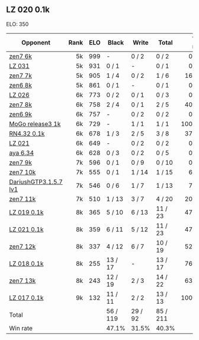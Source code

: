 ## LZ 020 0.1k ##

ELO: 350

Opponent | Rank | ELO | Black | Write | Total | Win rate
---------|-----:|----:|-------|-------|-------|-------:
[zen7 6k](zen7%206k.md) | 5k | 999 | - | 0 / 2 | 0 / 2 | 0.0%
[LZ 031](LZ%20031.md) | 5k | 931 | 0 / 1 | - | 0 / 1 | 0.0%
[zen7 7k](zen7%207k.md) | 5k | 905 | 1 / 4 | 0 / 2 | 1 / 6 | 16.7%
[zen6 8k](zen6%208k.md) | 5k | 861 | 0 / 1 | - | 0 / 1 | 0.0%
[LZ 026](LZ%20026.md) | 6k | 773 | 0 / 2 | 0 / 1 | 0 / 3 | 0.0%
[zen7 8k](zen7%208k.md) | 6k | 758 | 2 / 4 | 0 / 1 | 2 / 5 | 40.0%
[zen6 9k](zen6%209k.md) | 6k | 757 | - | 0 / 2 | 0 / 2 | 0.0%
[MoGo release3 1k](MoGo%20release3%201k.md) | 6k | 729 | - | 1 / 1 | 1 / 1 | 100.0%
[RN4.32 0.1k](RN4.32%200.1k.md) | 6k | 678 | 1 / 3 | 2 / 5 | 3 / 8 | 37.5%
[LZ 021](LZ%20021.md) | 6k | 649 | - | 0 / 2 | 0 / 2 | 0.0%
[aya 6.34](aya%206.34.md) | 6k | 628 | 0 / 3 | 0 / 2 | 0 / 5 | 0.0%
[zen7 9k](zen7%209k.md) | 7k | 596 | 0 / 1 | 0 / 9 | 0 / 10 | 0.0%
[zen7 10k](zen7%2010k.md) | 7k | 555 | 0 / 1 | 1 / 14 | 1 / 15 | 6.7%
[DariushGTP3.1.5.7 lv1](DariushGTP3.1.5.7%20lv1.md) | 7k | 546 | 0 / 6 | 1 / 7 | 1 / 13 | 7.7%
[zen7 11k](zen7%2011k.md) | 7k | 510 | 1 / 13 | 3 / 7 | 4 / 20 | 20.0%
[LZ 019 0.1k](LZ%20019%200.1k.md) | 8k | 365 | 5 / 10 | 6 / 13 | 11 / 23 | 47.8%
[LZ 021 0.1k](LZ%20021%200.1k.md) | 8k | 359 | 6 / 11 | 5 / 12 | 11 / 23 | 47.8%
[zen7 12k](zen7%2012k.md) | 8k | 337 | 4 / 12 | 6 / 7 | 10 / 19 | 52.6%
[LZ 018 0.1k](LZ%20018%200.1k.md) | 8k | 255 | 13 / 17 | - | 13 / 17 | 76.5%
[zen7 13k](zen7%2013k.md) | 8k | 243 | 12 / 19 | 2 / 3 | 14 / 22 | 63.6%
[LZ 017 0.1k](LZ%20017%200.1k.md) | 9k | 132 | 11 / 11 | 2 / 2 | 13 / 13 | 100.0%
Total | | | 56 / 119 | 29 / 92 | 85 / 211 | 
Win rate| | | 47.1% | 31.5% | 40.3% | 
